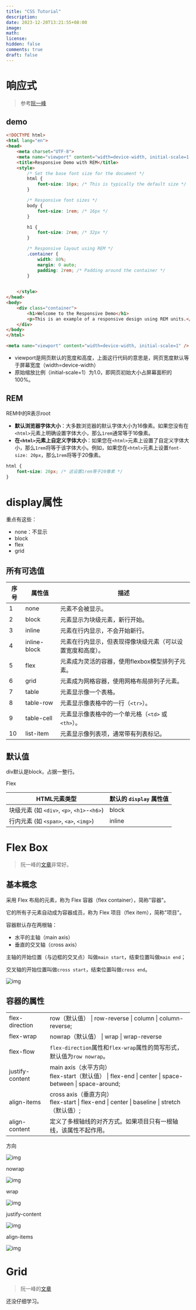 ```yaml
---
title: "CSS Tutorial"
description: 
date: 2023-12-20T13:21:55+08:00
image: 
math: 
license: 
hidden: false
comments: true
draft: false
---
```




# 响应式

> 参考[阮一峰](https://www.ruanyifeng.com/blog/2012/05/responsive_web_design.html)



## demo

```html
<!DOCTYPE html>
<html lang="en">
<head>
    <meta charset="UTF-8">
    <meta name="viewport" content="width=device-width, initial-scale=1.0">
    <title>Responsive Demo with REM</title>
    <style>
        /* Set the base font size for the document */
        html {
            font-size: 16px; /* This is typically the default size */
        }

        /* Responsive font sizes */
        body {
            font-size: 1rem; /* 16px */
        }

        h1 {
            font-size: 2rem; /* 32px */
        }

        /* Responsive layout using REM */
        .container {
            width: 80%;
            margin: 0 auto;
            padding: 2rem; /* Padding around the container */
        }

       
    </style>
</head>
<body>
    <div class="container">
        <h1>Welcome to the Responsive Demo</h1>
        <p>This is an example of a responsive design using REM units.</p>
    </div>
</body>
</html>

```



```html
<meta name="viewport" content="width=device-width, initial-scale=1" />
```

- viewport是网页默认的宽度和高度，上面这行代码的意思是，网页宽度默认等于屏幕宽度（width=device-width）
- 原始缩放比例（initial-scale=1）为1.0，即网页初始大小占屏幕面积的100%。



## REM



REM中的R表示root

- **默认浏览器字体大小**：大多数浏览器的默认字体大小为16像素。如果您没有在`<html>`元素上明确设置字体大小，那么`1rem`通常等于16像素。
- **在`<html>`元素上自定义字体大小**：如果您在`<html>`元素上设置了自定义字体大小，那么`1rem`将等于该字体大小。例如，如果您在`<html>`元素上设置`font-size: 20px`，那么`1rem`将等于20像素。



```css
html {
    font-size: 20px; /* 这设置1rem等于20像素 */
}
```





# display属性

重点有这些：

- none：不显示
- block
- flex
- grid



## 所有可选值

| 序号 | 属性值       | 描述                                                       |
| ---- | ------------ | ---------------------------------------------------------- |
| 1    | none         | 元素不会被显示。                                           |
| 2    | block        | 元素显示为块级元素，新行开始。                             |
| 3    | inline       | 元素在行内显示，不会开始新行。                             |
| 4    | inline-block | 元素在行内显示，但表现得像块级元素（可以设置宽度和高度）。 |
| 5    | flex         | 元素成为灵活的容器，使用flexbox模型排列子元素。            |
| 6    | grid         | 元素成为网格容器，使用网格布局排列子元素。                 |
| 7    | table        | 元素显示像一个表格。                                       |
| 8    | table-row    | 元素显示像表格中的一行（`<tr>`）。                         |
| 9    | table-cell   | 元素显示像表格中的一个单元格（`<td>` 或 `<th>`）。         |
| 10   | list-item    | 元素显示像列表项，通常带有列表标记。                       |

## 默认值

div默认是block，占据一整行。

Flex

| HTML元素类型                                | 默认的 `display` 属性值 |
| ------------------------------------------- | ----------------------- |
| 块级元素 (如 `<div>`, `<p>`, `<h1>`-`<h6>`) | block                   |
| 行内元素 (如 `<span>`, `<a>`, `<img>`)      | inline                  |





# Flex Box

> 阮一峰的[文章](https://www.ruanyifeng.com/blog/2015/07/flex-grammar.html)非常好。



## 基本概念

采用 Flex 布局的元素，称为 Flex 容器（flex container），简称"容器"。

它的所有子元素自动成为容器成员，称为 Flex 项目（flex item），简称"项目"。

容器默认存在两根轴：

- 水平的主轴（main axis）
- 垂直的交叉轴（cross axis）



主轴的开始位置（与边框的交叉点）叫做`main start`，结束位置叫做`main end`；

交叉轴的开始位置叫做`cross start`，结束位置叫做`cross end`。



![img](https://www.ruanyifeng.com/blogimg/asset/2015/bg2015071004.png)





## 容器的属性

|                 |                                                              |
| --------------- | ------------------------------------------------------------ |
| flex-direction  | row（默认值） \| row-reverse \| column \|  column-reverse;   |
| flex-wrap       | nowrap（默认值） \| wrap \| wrap-reverse                     |
| flex-flow       | `flex-direction`属性和`flex-wrap`属性的简写形式，默认值为`row nowrap`。 |
| justify-content | main axis（水平方向）<br/>flex-start（默认值） \| flex-end \| center \| space-between \| space-around; |
| align-items     | cross axis（垂直方向）<br/>flex-start \| flex-end \| center \| baseline \| stretch（默认值）; |
| align-content   | 定义了多根轴线的对齐方式。如果项目只有一根轴线，该属性不起作用。 |



方向

![img](https://www.ruanyifeng.com/blogimg/asset/2015/bg2015071005.png)



nowrap

![img](https://www.ruanyifeng.com/blogimg/asset/2015/bg2015071007.png)



wrap

![img](https://www.ruanyifeng.com/blogimg/asset/2015/bg2015071008.jpg)



justify-content

![img](https://www.ruanyifeng.com/blogimg/asset/2015/bg2015071010.png)

align-items

![img](https://www.ruanyifeng.com/blogimg/asset/2015/bg2015071011.png)

# Grid

> 阮一峰的[文章](https://www.ruanyifeng.com/blog/2019/03/grid-layout-tutorial.html)

还没仔细学习。





